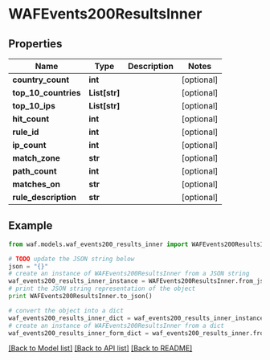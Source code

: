# WAFEvents200ResultsInner


## Properties
Name | Type | Description | Notes
------------ | ------------- | ------------- | -------------
**country_count** | **int** |  | [optional] 
**top_10_countries** | **List[str]** |  | [optional] 
**top_10_ips** | **List[str]** |  | [optional] 
**hit_count** | **int** |  | [optional] 
**rule_id** | **int** |  | [optional] 
**ip_count** | **int** |  | [optional] 
**match_zone** | **str** |  | [optional] 
**path_count** | **int** |  | [optional] 
**matches_on** | **str** |  | [optional] 
**rule_description** | **str** |  | [optional] 

## Example

```python
from waf.models.waf_events200_results_inner import WAFEvents200ResultsInner

# TODO update the JSON string below
json = "{}"
# create an instance of WAFEvents200ResultsInner from a JSON string
waf_events200_results_inner_instance = WAFEvents200ResultsInner.from_json(json)
# print the JSON string representation of the object
print WAFEvents200ResultsInner.to_json()

# convert the object into a dict
waf_events200_results_inner_dict = waf_events200_results_inner_instance.to_dict()
# create an instance of WAFEvents200ResultsInner from a dict
waf_events200_results_inner_form_dict = waf_events200_results_inner.from_dict(waf_events200_results_inner_dict)
```
[[Back to Model list]](../README.md#documentation-for-models) [[Back to API list]](../README.md#documentation-for-api-endpoints) [[Back to README]](../README.md)


